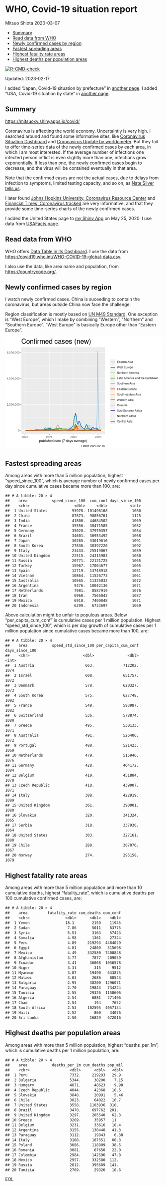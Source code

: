 WHO, Covid-19 situation report
================
Mitsuo Shiota
2020-03-07

- <a href="#summary" id="toc-summary">Summary</a>
- <a href="#read-data-from-who" id="toc-read-data-from-who">Read data from
  WHO</a>
- <a href="#newly-confirmed-cases-by-region"
  id="toc-newly-confirmed-cases-by-region">Newly confirmed cases by
  region</a>
- <a href="#fastest-spreading-areas"
  id="toc-fastest-spreading-areas">Fastest spreading areas</a>
- <a href="#highest-fatality-rate-areas"
  id="toc-highest-fatality-rate-areas">Highest fatality rate areas</a>
- <a href="#highest-deaths-per-population-areas"
  id="toc-highest-deaths-per-population-areas">Highest deaths per
  population areas</a>

<!-- badges: start -->

[![R-CMD-check](https://github.com/mitsuoxv/covid/actions/workflows/R-CMD-check.yaml/badge.svg)](https://github.com/mitsuoxv/covid/actions/workflows/R-CMD-check.yaml)
<!-- badges: end -->

Updated: 2023-02-17

I added “Japan, Covid-19 situation by prefecture” in [another
page](Japan.md). I added “USA, Covid-19 situation by state” in [another
page](USA.md).

## Summary

<https://mitsuoxv.shinyapps.io/covid/>

Coronavirus is affecting the world economy. Uncertaintiy is very high. I
searched around and found some informative sites, like [Coronavirus
Situation
Dashboard](https://who.maps.arcgis.com/apps/opsdashboard/index.html#/c88e37cfc43b4ed3baf977d77e4a0667)
and [Coronavirus Update by
worldometer](https://www.worldometers.info/coronavirus/). But they fail
to offer time-series data of the newly confirmed cases by each area, in
which I am most interested. If the average number of infections one
infected person inflict is even slightly more than one, infections grow
exponentially. If less than one, the newly confirmed cases begin to
decrease, and the virus will be contained eventually in that area.

Note that the confirmed cases are not the actual cases, due to delays
from infection to symptoms, limited testing capacity, and so on, as
[Nate Silver tells
us](https://fivethirtyeight.com/features/coronavirus-case-counts-are-meaningless/).

I later found [Johns Hopkins University, Coronavirus Resource
Center](https://coronavirus.jhu.edu/) and [Financial Times, Coronavirus
tracked](https://www.ft.com/content/a26fbf7e-48f8-11ea-aeb3-955839e06441)
are very informative, and that they provide some time-series charts of
the newly confirmed cases.

I added the United States page to [my Shiny
App](https://mitsuoxv.shinyapps.io/covid/) on May 25, 2020. I use data
from [USAFacts
page](https://usafacts.org/visualizations/coronavirus-covid-19-spread-map/).

## Read data from WHO

WHO offers [Data Table in its Dashboard](https://covid19.who.int/table).
I use the data from
<https://covid19.who.int/WHO-COVID-19-global-data.csv>.

I also use the data, like area name and population, from
<https://countrycode.org/>.

## Newly confirmed cases by region

I watch newly confirmed cases. China is suceeding to contain the
coronavirus, but areas outside China now face the challenge.

Region classification is mostly based on [UN M49
Standard](https://unstats.un.org/unsd/methodology/m49/). One exception
is “West Europe”, which I make by combining “Western”, “Northern” and
“Southern Europe”. “West Europe” is basically Europe other than “Eastern
Europe”.

![](README_files/figure-gfm/chart-1.png)<!-- -->

## Fastest spreading areas

Among areas with more than 5 million population, highest
“speed_since_100”, which is average number of newly confirmed cases per
day since cumulative cases became more than 100, are:

    ## # A tibble: 20 × 4
    ##    area           speed_since_100  cum_conf days_since_100
    ##    <chr>                    <dbl>     <dbl>          <int>
    ##  1 United States           93978. 101496168           1080
    ##  2 China                   87873.  98856761           1125
    ##  3 India                   41800.  44684502           1069
    ##  4 France                  35556.  38471585           1082
    ##  5 Germany                 35028.  37970357           1084
    ##  6 Brazil                  34601.  36953492           1068
    ##  7 Japan                   30265.  33019616           1091
    ##  8 South Korea             27836.  30397220           1092
    ##  9 Italy                   23433.  25519067           1089
    ## 10 United Kingdom          22515.  24315983           1080
    ## 11 Russia                  20771.  22121725           1065
    ## 12 Turkey                  15967.  17004677           1065
    ## 13 Spain                   12719.  13748918           1081
    ## 14 Vietnam                 10864.  11526773           1061
    ## 15 Australia               10565.  11326032           1072
    ## 16 Argentina                9376.  10042136           1071
    ## 17 Netherlands              7981.   8587919           1076
    ## 18 Iran                     6960.   7566043           1087
    ## 19 Mexico                   6910.   7400848           1071
    ## 20 Indonesia                6299.   6733697           1069

Above calculation might be unfair to populous areas. Below
“per_capita_cum_conf” is cumulative cases per 1 million population.
Highest “speed_std_since_100”, which is per day growth of cumulative
cases per 1 million population since cumulative cases became more than
100, are:

    ## # A tibble: 20 × 4
    ##    area           speed_std_since_100 per_capita_cum_conf days_since_100
    ##    <chr>                        <dbl>               <dbl>          <int>
    ##  1 Austria                       663.             712202.           1074
    ##  2 Israel                        608.             651757.           1072
    ##  3 Denmark                       578.             620327.           1073
    ##  4 South Korea                   575.             627748.           1092
    ##  5 France                        549.             593987.           1082
    ##  6 Switzerland                   536.             578874.           1080
    ##  7 Greece                        495.             530133.           1071
    ##  8 Australia                     491.             526406.           1072
    ##  9 Portugal                      488.             521423.           1069
    ## 10 Netherlands                   479.             515946.           1076
    ## 11 Germany                       428.             464172.           1084
    ## 12 Belgium                       419.             451884.           1078
    ## 13 Czech Republic                410.             439007.           1071
    ## 14 Italy                         388.             422919.           1089
    ## 15 United Kingdom                361.             390001.           1080
    ## 16 Slovakia                      320.             341324.           1065
    ## 17 Serbia                        318.             337936.           1064
    ## 18 United States                 303.             327161.           1080
    ## 19 Chile                         288.             307076.           1067
    ## 20 Norway                        274.             295158.           1079

## Highest fatality rate areas

Among areas with more than 5 million population and more than 10
cumulative deaths, highest “fatality_rate”, which is cumulative deaths
per 100 cumulative confirmed cases, are:

    ## # A tibble: 20 × 4
    ##    area         fatality_rate cum_deaths cum_conf
    ##    <chr>                <dbl>      <dbl>    <dbl>
    ##  1 Yemen                18.1        2159    11945
    ##  2 Sudan                 7.86       5011    63775
    ##  3 Syria                 5.51       3163    57423
    ##  4 Somalia               4.98       1361    27324
    ##  5 Peru                  4.89     219293  4484029
    ##  6 Egypt                 4.81      24809   515698
    ##  7 Mexico                4.49     332580  7400848
    ##  8 Afghanistan           3.77       7877   209059
    ##  9 Ecuador               3.41      36008  1056578
    ## 10 Niger                 3.31        315     9512
    ## 11 Myanmar               3.07      19490   633875
    ## 12 Malawi                3.03       2686    88543
    ## 13 Bulgaria              2.95      38200  1296071
    ## 14 Paraguay              2.70      19843   734244
    ## 15 Tunisia               2.55      29326  1150606
    ## 16 Algeria               2.54       6881   271406
    ## 17 Chad                  2.54        194     7652
    ## 18 South Africa          2.53     102595  4057134
    ## 19 Haiti                 2.52        860    34076
    ## 20 Sri Lanka             2.50      16829   672016

## Highest deaths per population areas

Among areas with more than 5 million population, highest
“deaths_per_1m”, which is cumulative deaths per 1 million population,
are:

    ## # A tibble: 20 × 4
    ##    area           deaths_per_1m cum_deaths pop_mil
    ##    <chr>                  <dbl>      <dbl>   <dbl>
    ##  1 Peru                   7332.     219293   29.9 
    ##  2 Bulgaria               5344.      38200    7.15
    ##  3 Hungary                4871.      48623    9.98
    ##  4 Czech Republic         4044.      42368   10.5 
    ##  5 Slovakia               3848.      20991    5.46
    ##  6 Chile                  3823.      64022   16.7 
    ##  7 United States          3558.    1103936  310.  
    ##  8 Brazil                 3470.     697762  201.  
    ##  9 United Kingdom         3297.     205540   62.3 
    ## 10 Greece                 3269.      35957   11   
    ## 11 Belgium                3231.      33616   10.4 
    ## 12 Argentina              3155.     130448   41.3 
    ## 13 Paraguay               3112.      19843    6.38
    ## 14 Italy                  3108.     187551   60.3 
    ## 15 Poland                 3086.     118809   38.5 
    ## 16 Romania                3081.      67650   22.0 
    ## 17 Colombia               2984.     142596   47.8 
    ## 18 Mexico                 2957.     332580  112.  
    ## 19 Russia                 2812.     395689  141.  
    ## 20 Tunisia                2769.      29326   10.6

EOL
